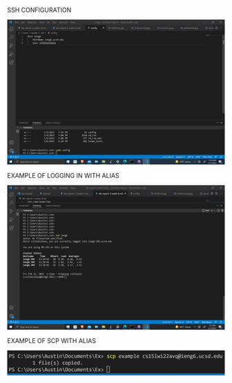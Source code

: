 SSH CONFIGURATION 


![image](config_file.jpg)


EXAMPLE OF LOGGING IN WITH ALIAS


![image](ssh_ieng6.jpg)


EXAMPLE OF SCP WITH ALIAS


![image](SCP.jpg)